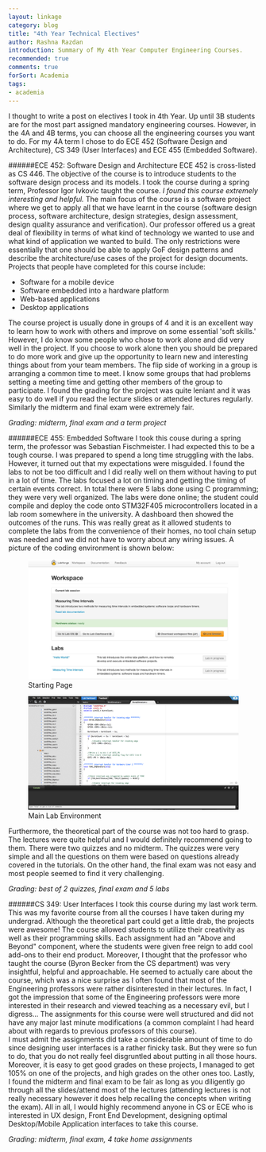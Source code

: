```yaml
---
layout: linkage
category: blog
title: "4th Year Technical Electives"
author: Rashna Razdan
introduction: Summary of My 4th Year Computer Engineering Courses.
recommended: true
comments: true
forSort: Academia
tags:
- academia
---
```


I thought to write a post on electives I took in 4th Year. Up until 3B students are for the most part assigned mandatory engineering courses. However, in the 4A and 4B terms, you can choose all the engineering courses you want to do. For my 4A term I chose to do ECE 452 (Software Design and Architecture), CS 349 (User Interfaces) and ECE 455 (Embedded Software).

######ECE 452: Software Design and Architecture 
ECE 452 is cross-listed as CS 446. The objective of the course is to introduce students to the software design process and its models. I took the course during a spring term, Professor Igor Ivkovic taught the course. *I found this course extremely interesting and helpful.* The main focus of the course is a software project where we get to apply all that we have learnt in the course (software design process, software architecture, design strategies, design assessment, design quality assurance and verification). Our professor offered us a great deal of flexibility in terms of what kind of technology we wanted to use and what kind of application we wanted to build. The only restrictions were essentially that one should be able to apply GoF design patterns and describe the architecture/use cases of the project for design documents. 
Projects that people have completed for this course include:
<ul>
<li> Software for a mobile device </li>
<li> Software embedded into a hardware platform </li>
<li> Web-based applications </li>
<li> Desktop applications </li>
</ul>

The course project is usually done in groups of 4 and it is an excellent way to learn how to work with others and improve on some essential 'soft skills.' However, I do know some people who chose to work alone and did very well in the project.
If you choose to work alone then you should be prepared to do more work and give up the opportunity to learn new and interesting things about from your team members. The flip side of working in a group is arranging a common time to meet. I know some groups that had problems setting a meeting time and getting other members of the group to participate. I found the grading for the project was quite leniant and it was easy to do well if you read the lecture slides or attended lectures regularly. Similarly the midterm and final exam were extremely fair.  

*Grading: midterm, final exam and a term project*

######ECE 455: Embedded Software
I took this couse during a spring term, the professor was Sebastian Fischmeister. I had expected this to be a tough course. I was prepared to spend a long time struggling with the labs. However, it turned out that my expectations were misguided. I found the labs to not be too difficult and I did really well on them without having to put in a lot of time. The labs focused a lot on timing and getting the timing of certain events correct. In total there were 5 labs done using C programming; they were very well organized. The labs were done online; the student could compile and deploy the code onto STM32F405 microcontrollers located in a lab room somewhere in the university. A dashboard then showed the outcomes of the runs. This was really great as it allowed students to complete the labs from the convenience of their homes, no tool chain setup was needed and we did not have to worry about any wiring issues. A picture of the coding environment is shown below:
<figure>
	<div class="web">
		<img src="/images/blog/ece455_1.png">
	</div>
	<figurecaption>Starting Page</figurecaption>
</figure> 

<figure>
	<div class="web">
		<img src="/images/blog/ece455_3.png">
	</div>
	<figurecaption>Main Lab Environment</figurecaption>
</figure> 

Furthermore, the theoretical part of the course was not too hard to grasp. The lectures were quite helpful and I would definitely recommend going to them. There were two quizzes and no midterm. The quizzes were very simple and all the questions on them were based on questions already covered in the tutorials. On the other hand, the final exam was not easy and most people seemed to find it very challenging. 

*Grading: best of 2 quizzes, final exam and 5 labs*

######CS 349: User Interfaces
I took this course during my last work term. This was my favorite course from all the courses I have taken during my undergrad. Although the theoretical part could get a little drab, the projects were awesome! The course allowed students to utilize their creativity as well as their programming skills. Each assignment had an "Above and Beyond" component, where the students were given free reign to add cool add-ons to their end product. Moreover, I thought that the professor who taught the course (Byron Becker from the CS department) was very insightful, helpful and approachable. He seemed to actually care about the course, which was a nice surprise as I often found that most of the Engineering professors were rather disinterested in their lectures. In fact, I got the impression that some of the Engineering professors were more interested in their research and viewed teaching as a necessary evil, but I digress... The assignments for this course were well structured and did not have any major last minute modifications (a common complaint I had heard about with regards to previous professors of this course). <br/>
I must admit the assignments did take a considerable amount of time to do since designing user interfaces is a rather finicky task. But they were so fun to do, that you do not really feel disgruntled about putting in all those hours. Moreover, it is easy to get good grades on these projects, I managed to get 105% on one of the projects, and high grades on the other ones too. Lastly, I found the midterm and final exam to be fair as long as you diligently go through all the slides/attend most of the lectures (attending lectures is not really necessary however it does help recalling the concepts when writing the exam). All in all, I would highly recommend anyone in CS or ECE who is interested in UX design, Front End Development, designing optimal Desktop/Mobile Application interfaces to take this course.  

*Grading: midterm, final exam, 4 take home assignments*
